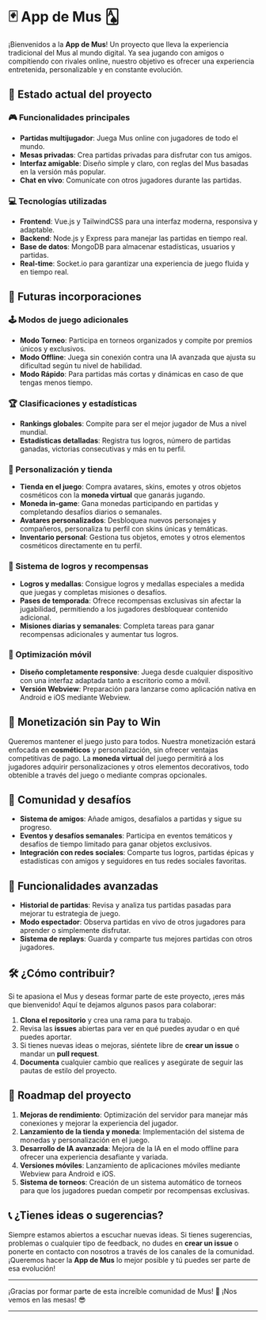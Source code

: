# 🃏 App de Mus 🂡

¡Bienvenidos a la **App de Mus**! Un proyecto que lleva la experiencia tradicional del Mus al mundo digital. Ya sea jugando con amigos o compitiendo con rivales online, nuestro objetivo es ofrecer una experiencia entretenida, personalizable y en constante evolución.

## 🚀 Estado actual del proyecto

### 🎮 Funcionalidades principales
- **Partidas multijugador**: Juega Mus online con jugadores de todo el mundo.
- **Mesas privadas**: Crea partidas privadas para disfrutar con tus amigos.
- **Interfaz amigable**: Diseño simple y claro, con reglas del Mus basadas en la versión más popular.
- **Chat en vivo**: Comunícate con otros jugadores durante las partidas.

### 💻 Tecnologías utilizadas
- **Frontend**: Vue.js y TailwindCSS para una interfaz moderna, responsiva y adaptable.
- **Backend**: Node.js y Express para manejar las partidas en tiempo real.
- **Base de datos**: MongoDB para almacenar estadísticas, usuarios y partidas.
- **Real-time**: Socket.io para garantizar una experiencia de juego fluida y en tiempo real.

## 🔮 Futuras incorporaciones

### 🕹️ Modos de juego adicionales
- **Modo Torneo**: Participa en torneos organizados y compite por premios únicos y exclusivos.
- **Modo Offline**: Juega sin conexión contra una IA avanzada que ajusta su dificultad según tu nivel de habilidad.
- **Modo Rápido**: Para partidas más cortas y dinámicas en caso de que tengas menos tiempo.

### 🏆 Clasificaciones y estadísticas
- **Rankings globales**: Compite para ser el mejor jugador de Mus a nivel mundial.
- **Estadísticas detalladas**: Registra tus logros, número de partidas ganadas, victorias consecutivas y más en tu perfil.

### 🎨 Personalización y tienda
- **Tienda en el juego**: Compra avatares, skins, emotes y otros objetos cosméticos con la **moneda virtual** que ganarás jugando.
- **Moneda in-game**: Gana monedas participando en partidas y completando desafíos diarios o semanales.
- **Avatares personalizados**: Desbloquea nuevos personajes y compañeros, personaliza tu perfil con skins únicas y temáticas.
- **Inventario personal**: Gestiona tus objetos, emotes y otros elementos cosméticos directamente en tu perfil.

### 🏅 Sistema de logros y recompensas
- **Logros y medallas**: Consigue logros y medallas especiales a medida que juegas y completas misiones o desafíos.
- **Pases de temporada**: Ofrece recompensas exclusivas sin afectar la jugabilidad, permitiendo a los jugadores desbloquear contenido adicional.
- **Misiones diarias y semanales**: Completa tareas para ganar recompensas adicionales y aumentar tus logros.

### 📱 Optimización móvil
- **Diseño completamente responsive**: Juega desde cualquier dispositivo con una interfaz adaptada tanto a escritorio como a móvil.
- **Versión Webview**: Preparación para lanzarse como aplicación nativa en Android e iOS mediante Webview.

## 🎨 Monetización sin Pay to Win

Queremos mantener el juego justo para todos. Nuestra monetización estará enfocada en **cosméticos** y personalización, sin ofrecer ventajas competitivas de pago. La **moneda virtual** del juego permitirá a los jugadores adquirir personalizaciones y otros elementos decorativos, todo obtenible a través del juego o mediante compras opcionales.

## 🎯 Comunidad y desafíos

- **Sistema de amigos**: Añade amigos, desafíalos a partidas y sigue su progreso.
- **Eventos y desafíos semanales**: Participa en eventos temáticos y desafíos de tiempo limitado para ganar objetos exclusivos.
- **Integración con redes sociales**: Comparte tus logros, partidas épicas y estadísticas con amigos y seguidores en tus redes sociales favoritas.

## 🔧 Funcionalidades avanzadas

- **Historial de partidas**: Revisa y analiza tus partidas pasadas para mejorar tu estrategia de juego.
- **Modo espectador**: Observa partidas en vivo de otros jugadores para aprender o simplemente disfrutar.
- **Sistema de replays**: Guarda y comparte tus mejores partidas con otros jugadores.

## 🛠️ ¿Cómo contribuir?

Si te apasiona el Mus y deseas formar parte de este proyecto, ¡eres más que bienvenido! Aquí te dejamos algunos pasos para colaborar:

1. **Clona el repositorio** y crea una rama para tu trabajo.
2. Revisa las **issues** abiertas para ver en qué puedes ayudar o en qué puedes aportar.
3. Si tienes nuevas ideas o mejoras, siéntete libre de **crear un issue** o mandar un **pull request**.
4. **Documenta** cualquier cambio que realices y asegúrate de seguir las pautas de estilo del proyecto.

## 📅 Roadmap del proyecto

1. **Mejoras de rendimiento**: Optimización del servidor para manejar más conexiones y mejorar la experiencia del jugador.
2. **Lanzamiento de la tienda y moneda**: Implementación del sistema de monedas y personalización en el juego.
3. **Desarrollo de IA avanzada**: Mejora de la IA en el modo offline para ofrecer una experiencia desafiante y variada.
4. **Versiones móviles**: Lanzamiento de aplicaciones móviles mediante Webview para Android e iOS.
5. **Sistema de torneos**: Creación de un sistema automático de torneos para que los jugadores puedan competir por recompensas exclusivas.

## 📞 ¿Tienes ideas o sugerencias?

Siempre estamos abiertos a escuchar nuevas ideas. Si tienes sugerencias, problemas o cualquier tipo de feedback, no dudes en **crear un issue** o ponerte en contacto con nosotros a través de los canales de la comunidad. ¡Queremos hacer la **App de Mus** lo mejor posible y tú puedes ser parte de esa evolución!

---

¡Gracias por formar parte de esta increíble comunidad de Mus! 🎉 ¡Nos vemos en las mesas! 😎

---
